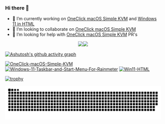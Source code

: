 ### Hi there 👋

- 🔭 I’m currently working on [OneClick macOS Simple KVM](https://github.com/notAperson535/OneClick-macOS-Simple-KVM) and [Windows 11 in HTML](https://github.com/notAperson535/Win11-HTML)
- 👯 I’m looking to collaborate on [OneClick macOS Simple KVM](https://github.com/notAperson535/OneClick-macOS-Simple-KVM)
- 🤔 I’m looking for help with [OneClick macOS Simple KVM](https://github.com/notAperson535/OneClick-macOS-Simple-KVM) PR's

<p align="center"><a href="https://notaperson535-github-readme-stats.vercel.app"><img src="https://github-readme-stats.vercel.app/api?username=notAperson535&bg_color=45,4169E1,0000CD&text_color=FFFFFF&title_color=FFFFFF" /></a><a href="https://github.com/DenverCoder1/github-readme-streak-stats"><img src="https://github-readme-streak-stats.herokuapp.com/?user=notAperson535&date_format=M%20j%5B%2C%20Y%5D&background=0000CD&currStreakLabel=FFFFFF&sideNums=FFFFFF&sideLabels=FFFFFF&dates=FFFFFF&currStreakNum=FFFFFF" /></a></p>

[![Ashutosh's github activity graph](https://github-readme-activity-graph.cyclic.app/graph?username=notAperson535&bg_color=0000CD&color=ffffff&line=ffffff&point=403d3d&area=true&hide_border=true)](https://github.com/ashutosh00710/github-readme-activity-graph)

[![OneClick-macOS-Simple-KVM](https://notaperson535-github-readme-stats.vercel.app/api/pin/?username=notAperson535&repo=OneClick-macOS-Simple-KVM)](https://github.com/notAperson535/OneClick-macOS-Simple-KVM)
[![Windows-11-Taskbar-and-Start-Menu-For-Rainmeter](https://notaperson535-github-readme-stats.vercel.app/api/pin/?username=notAperson535&repo=Windows-11-Taskbar-and-Start-Menu-For-Rainmeter)](https://github.com/notAperson535/Windows-11-Taskbar-and-Start-Menu-For-Rainmeter)
[![Win11-HTML](https://notaperson535-github-readme-stats.vercel.app/api/pin/?username=notAperson535&repo=Win11-HTML)](https://github.com/notAperson535/Win11-HTML)

[![trophy](https://github-profile-trophy.vercel.app/?username=notAperson535&margin-w=10&margin-h=10&no-bg=true)](https://github.com/ryo-ma/github-profile-trophy)

![snake](https://raw.githubusercontent.com/notAperson535/notAperson535/output/github-contribution-grid-snake.svg)
